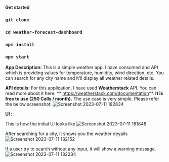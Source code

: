 
**Get started**

### `git clone`
### `cd weather-forecast-dashboard`
### `npm install`
### `npm start`

**App Description:**
This is a simple weather app.
I have consumed and API which is providing values for temperature, humidity, wind direction, etc.
You can search for any city name and it'll display all weather related details.

**API details:**
For this application, I have used **Weatherstack** API. 
You can read more about it here: ** https://weatherstack.com/documentation**.
**It is free to use (250 Calls / month).** 
The use case is very simple. Please refer the below screenshot.
![Screenshot 2023-07-11 182834](https://github.com/ItsUjj96/weather-forecast-dashboard/assets/77408216/0bff253e-2847-4454-9afa-e0830cf5dc40)

**UI :**

This is how the initial UI looks like
![Screenshot 2023-07-11 181848](https://github.com/ItsUjj96/weather-forecast-dashboard/assets/77408216/d819fffd-289c-4aac-86e2-3172b06c33b3)

After searching for a city, it shows you the weather deyails
![Screenshot 2023-07-11 182152](https://github.com/ItsUjj96/weather-forecast-dashboard/assets/77408216/3ba3e18b-67ca-4bcd-84b9-3589330d4dae)

If a user try to search without any input, it will show a warning message.
![Screenshot 2023-07-11 182234](https://github.com/ItsUjj96/weather-forecast-dashboard/assets/77408216/63df8ed0-c51b-4bbf-ba13-be3a7a3443c4)
